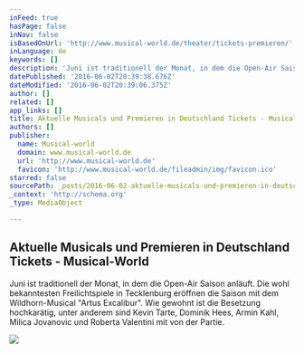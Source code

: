 ```yaml
---
inFeed: true
hasPage: false
inNav: false
isBasedOnUrl: 'http://www.musical-world.de/theater/tickets-premieren/'
inLanguage: de
keywords: []
description: 'Juni ist traditionell der Monat, in dem die Open-Air Saison anläuft. Die wohl bekanntesten Freilichtspiele in Tecklenburg eröffnen die Saison mit dem Wildhorn-Musical "Artus Excalibur". Wie gewohnt ist die Besetzung hochkarätig, unter anderem sind Kevin Tarte, Dominik Hees, Armin Kahl, Milica Jovanovic und Roberta Valentini mit von der Partie.'
datePublished: '2016-06-02T20:39:38.676Z'
dateModified: '2016-06-02T20:39:06.375Z'
author: []
related: []
app_links: []
title: Aktuelle Musicals und Premieren in Deutschland Tickets - Musical-World
authors: []
publisher:
  name: Musical-world
  domain: www.musical-world.de
  url: 'http://www.musical-world.de'
  favicon: 'http://www.musical-world.de/fileadmin/img/favicon.ico'
starred: false
sourcePath: _posts/2016-06-02-aktuelle-musicals-und-premieren-in-deutschland-tickets-mus.md
_context: 'http://schema.org'
_type: MediaObject

---
```

<article style=""><h1>Aktuelle Musicals und Premieren in Deutschland Tickets - Musical-World</h1><p>Juni ist traditionell der Monat, in dem die Open-Air Saison anläuft. Die wohl bekanntesten Freilichtspiele in Tecklenburg eröffnen die Saison mit dem Wildhorn-Musical "Artus Excalibur". Wie gewohnt ist die Besetzung hochkarätig, unter anderem sind Kevin Tarte, Dominik Hees, Armin Kahl, Milica Jovanovic und Roberta Valentini mit von der Partie.</p><img src="http://www.musical-world.de/typo3temp/pics/Medicus-Plakat_02_4709caf10e.jpg" /></article>